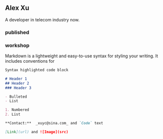 ## Alex Xu
A developer in telecom industry now.


### published


### workshop

Markdown is a lightweight and easy-to-use syntax for styling your writing. It includes conventions for

```markdown
Syntax highlighted code block

# Header 1
## Header 2
### Header 3

- Bulleted
- List

1. Numbered
2. List

**Contact:**  _xuyc@sina.com_ and `Code` text

[Link](url) and ![Image](src)
```
